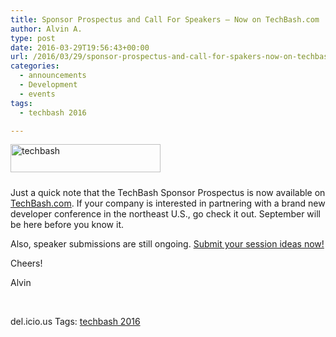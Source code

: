 ```yaml
---
title: Sponsor Prospectus and Call For Speakers – Now on TechBash.com
author: Alvin A.
type: post
date: 2016-03-29T19:56:43+00:00
url: /2016/03/29/sponsor-prospectus-and-call-for-spakers-now-on-techbash-com/
categories:
  - announcements
  - Development
  - events
tags:
  - techbash 2016

---
```

<a href="http://www.techbash.com/" target="_blank"><img loading="lazy" decoding="async" style="background-image: none; padding-top: 0px; padding-left: 0px; margin: 0px 0px 10px; display: inline; padding-right: 0px; border: 0px;" title="techbash" src="/wp-content/uploads/2016/03/techbash-web-1.png" alt="techbash" width="240" height="45" border="0" /></a>

Just a quick note that the TechBash Sponsor Prospectus is now available on <a href="http://www.techbash.com/" target="_blank">TechBash.com</a>. If your company is interested in partnering with a brand new developer conference in the northeast U.S., go check it out. September will be here before you know it.

Also, speaker submissions are still ongoing. <a href="http://www.techbash.com/submissions" target="_blank">Submit your session ideas now!</a>

Cheers!

Alvin

&nbsp;

<div id="scid:0767317B-992E-4b12-91E0-4F059A8CECA8:53f1b921-780f-4390-9d9b-70f4f4dddee3" class="wlWriterEditableSmartContent" style="float: none; margin: 0px; display: inline; padding: 0px;">
  del.icio.us Tags: <a href="http://del.icio.us/popular/techbash+2016" rel="tag">techbash 2016</a>
</div>